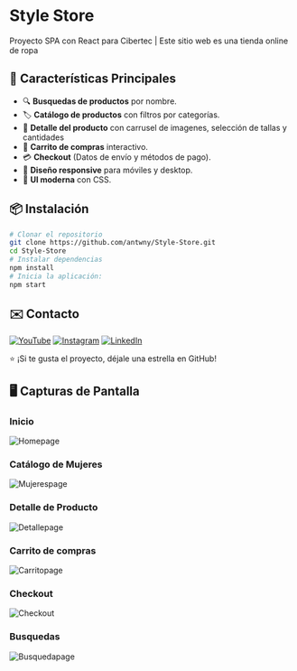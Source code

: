 # Style Store

Proyecto SPA con React para Cibertec | Este sitio web es una tienda online de ropa

## 🚀 Características Principales

- 🔍 **Busquedas de productos** por nombre.
- 🏷️ **Catálogo de productos** con filtros por categorías.
- 📝 **Detalle del producto** con carrusel de imagenes, selección de tallas y cantidades
- 🛒 **Carrito de compras** interactivo.
- 💳 **Checkout** (Datos de envío y métodos de pago).
- 📱 **Diseño responsive** para móviles y desktop.
- 🌈 **UI moderna** con CSS.

## 📦 Instalación

```bash
# Clonar el repositorio
git clone https://github.com/antwny/Style-Store.git
cd Style-Store
# Instalar dependencias
npm install
# Inicia la aplicación:
npm start
```
## ✉️ Contacto

[![YouTube](https://img.shields.io/badge/YouTube-FF0000?style=for-the-badge&logo=youtube&logoColor=white)](https://www.youtube.com/@antwny)
[![Instagram](https://img.shields.io/badge/Instagram-E4405F?style=for-the-badge&logo=instagram&logoColor=white)](https://www.instagram.com/antw.ny/)
[![LinkedIn](https://img.shields.io/badge/LinkedIn-0077B5?style=for-the-badge&logo=linkedin&logoColor=white)](https://pe.linkedin.com/in/antony-a-benites-b2b16b1ab)

⭐ ¡Si te gusta el proyecto, déjale una estrella en GitHub!

## 🖥️ Capturas de Pantalla
### Inicio
![Homepage](./src/assets/screenshots/homepage.png)
### Catálogo de Mujeres
![Mujerespage](./src/assets/screenshots/mujerespage.png)
### Detalle de Producto
![Detallepage](./src/assets/screenshots/detallepage.png)
### Carrito de compras
![Carritopage](./src/assets/screenshots/carritopage.png)
### Checkout
![Checkout](./src/assets/screenshots/checkoutpage.png)
### Busquedas
![Busquedapage](./src/assets/screenshots/busquedapage.png)
